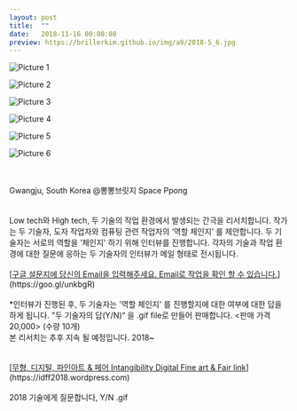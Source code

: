 ```yaml
---
layout: post
title:  ""
date:   2018-11-16 00:00:00
preview: https://brillerkim.github.io/img/a9/2018-5_6.jpg
---
```


![Picture 1](https://brillerkim.github.io/img/a9/2018-5_1.jpg)

![Picture 2](https://brillerkim.github.io/img/a9/2018-5_2.jpg)

![Picture 3](https://brillerkim.github.io/img/a9/2018-5_3.jpg)

![Picture 4](https://brillerkim.github.io/img/a9/2018-5_4.jpg)

![Picture 5](https://brillerkim.github.io/img/a9/2018-5_6.jpg)

![Picture 6](https://brillerkim.github.io/img/a9/2018-5_5.jpg)


<br>
<br>
Gwangju, South Korea @뽕뽕브릿지 Space Ppong<br>
<br>
<br>
Low tech와 High tech, 두 기술의 작업 환경에서 발생되는 간극을 리서치합니다. 작가는 두 기술자, 도자 작업자와 컴퓨팅 관련 작업자의 ‘역할 체인지’ 를 제안합니다. 두 기술자는 서로의 역할을 ‘체인지' 하기 위해 인터뷰를 진행합니다. 각자의 기술과 작업 환경에 대한 질문에 응하는 두 기술자의 인터뷰가 메일 형태로 전시됩니다.<br> 
<br>  
[<U>구글 설문지에 당신의 Email을 입력해주세요. Email로 작업을 확인 할 수 있습니다.</U>](https://goo.gl/unkbgR)<br>
<br>
*인터뷰가 진행된 후, 두 기술자는 '역할 체인지' 를 진행할지에 대한 여부에 대한 답을 하게 됩니다. "두 기술자의 답(Y/N)“ 을 .gif file로 만들어 판매합니다. <판매 가격 20,000> (수량 10개) 
<br>
본 리서치는 추후 지속 될 예정입니다. 2018~<br>
<br>
<br>
[<U>무형, 디지털, 파인아트 & 페어 Intangibility Digital Fine art & Fair link</U>](https://idff2018.wordpress.com)<br>
<br>
2018 기술에게 질문합니다, Y/N .gif<br>
<br>
<br>

